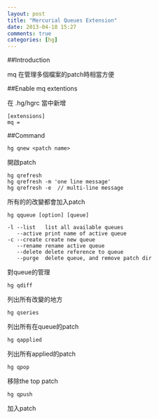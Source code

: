 ```yaml
---
layout: post
title: "Mercurial Queues Extension"
date: 2013-04-18 15:27
comments: true
categories: [hg]
---
```


##Introduction

mq 在管理多個檔案的patch時相當方便

##Enable mq extentions

在 .hg/hgrc 當中新增

    [extensions]
    mq =

##Command

    hg qnew <patch name>

開啟patch

    hg qrefresh
    hg qrefresh -m 'one line message'
    hg qrefresh -e  // multi-line message

所有的的改變都會加入patch

    hg qqueue [option] [queue]

    -l --list   list all available queues
       --active print name of active queue
    -c --create create new queue
       --rename rename active queue
       --delete delete reference to queue
       --purge  delete queue, and remove patch dir

對queue的管理

    hg qdiff

列出所有改變的地方

    hg qseries

列出所有在queue的patch

    hg qapplied 

列出所有applied的patch

    hg qpop

移除the top patch

    hg qpush

加入patch


